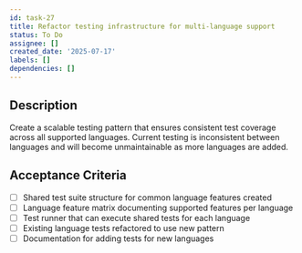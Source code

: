 ```yaml
---
id: task-27
title: Refactor testing infrastructure for multi-language support
status: To Do
assignee: []
created_date: '2025-07-17'
labels: []
dependencies: []
---
```


## Description

Create a scalable testing pattern that ensures consistent test coverage across all supported languages. Current testing is inconsistent between languages and will become unmaintainable as more languages are added.

## Acceptance Criteria

- [ ] Shared test suite structure for common language features created
- [ ] Language feature matrix documenting supported features per language
- [ ] Test runner that can execute shared tests for each language
- [ ] Existing language tests refactored to use new pattern
- [ ] Documentation for adding tests for new languages
